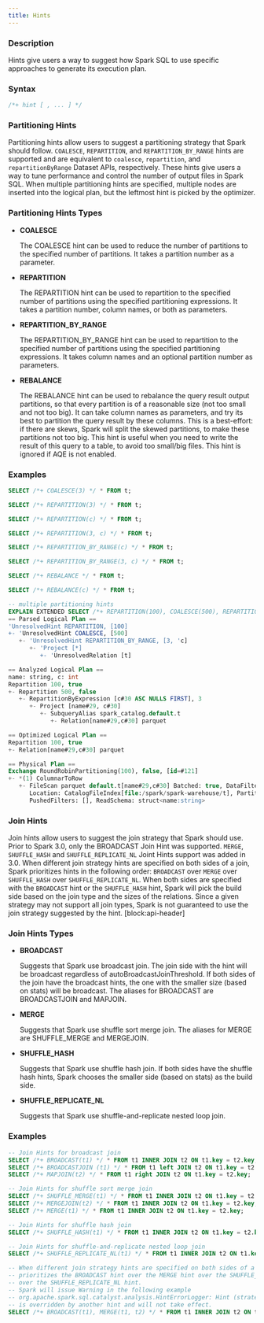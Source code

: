 ```yaml
---
title: Hints
---
```


<!-- <head>
  <title>Hints</title>
  <meta
    name="description"
    content="Hints"
  />
</head> -->

### Description

Hints give users a way to suggest how Spark SQL to use specific approaches to generate its execution plan.

### Syntax

```sql
/*+ hint [ , ... ] */
```
### Partitioning Hints

Partitioning hints allow users to suggest a partitioning strategy that Spark should follow. `COALESCE`, `REPARTITION`, and `REPARTITION_BY_RANGE` hints are supported and are equivalent to `coalesce`, `repartition`, and `repartitionByRange` Dataset APIs, respectively. These hints give users a way to tune performance and control the number of output files in Spark SQL. When multiple partitioning hints are specified, multiple nodes are inserted into the logical plan, but the leftmost hint is picked by the optimizer.

### Partitioning Hints Types

- **COALESCE**

    The COALESCE hint can be used to reduce the number of partitions to the specified number of partitions. It 
    takes a partition number as a parameter.

- **REPARTITION**

    The REPARTITION hint can be used to repartition to the specified number of partitions using the specified 
    partitioning expressions. It takes a partition number, column names, or both as parameters.

- **REPARTITION_BY_RANGE**

    The REPARTITION_BY_RANGE hint can be used to repartition to the specified number of partitions using the 
    specified partitioning expressions. It takes column names and an optional partition number as parameters.

- **REBALANCE**

    The REBALANCE hint can be used to rebalance the query result output partitions, so that every partition is of 
    a reasonable size (not too small and not too big). It can take column names as parameters, and try its best to 
    partition the query result by these columns. This is a best-effort: if there are skews, Spark will split the skewed 
    partitions, to make these partitions not too big. This hint is useful when you need to write the result of this 
    query to a table, to avoid too small/big files. This hint is ignored if AQE is not enabled.

### Examples

```sql
SELECT /*+ COALESCE(3) */ * FROM t;

SELECT /*+ REPARTITION(3) */ * FROM t;

SELECT /*+ REPARTITION(c) */ * FROM t;

SELECT /*+ REPARTITION(3, c) */ * FROM t;

SELECT /*+ REPARTITION_BY_RANGE(c) */ * FROM t;

SELECT /*+ REPARTITION_BY_RANGE(3, c) */ * FROM t;

SELECT /*+ REBALANCE */ * FROM t;

SELECT /*+ REBALANCE(c) */ * FROM t;

-- multiple partitioning hints
EXPLAIN EXTENDED SELECT /*+ REPARTITION(100), COALESCE(500), REPARTITION_BY_RANGE(3, c) */ * FROM t;
== Parsed Logical Plan ==
'UnresolvedHint REPARTITION, [100]
+- 'UnresolvedHint COALESCE, [500]
   +- 'UnresolvedHint REPARTITION_BY_RANGE, [3, 'c]
      +- 'Project [*]
         +- 'UnresolvedRelation [t]

== Analyzed Logical Plan ==
name: string, c: int
Repartition 100, true
+- Repartition 500, false
   +- RepartitionByExpression [c#30 ASC NULLS FIRST], 3
      +- Project [name#29, c#30]
         +- SubqueryAlias spark_catalog.default.t
            +- Relation[name#29,c#30] parquet

== Optimized Logical Plan ==
Repartition 100, true
+- Relation[name#29,c#30] parquet

== Physical Plan ==
Exchange RoundRobinPartitioning(100), false, [id=#121]
+- *(1) ColumnarToRow
   +- FileScan parquet default.t[name#29,c#30] Batched: true, DataFilters: [], Format: Parquet,
      Location: CatalogFileIndex[file:/spark/spark-warehouse/t], PartitionFilters: [],
      PushedFilters: [], ReadSchema: struct<name:string>
```


### Join Hints

Join hints allow users to suggest the join strategy that Spark should use. Prior to Spark 3.0, only the BROADCAST Join Hint was supported. `MERGE`, `SHUFFLE_HASH` and `SHUFFLE_REPLICATE_NL` Joint Hints support was added in 3.0. When different join strategy hints are specified on both sides of a join, Spark prioritizes hints in the following order: `BROADCAST` over `MERGE` over `SHUFFLE_HASH` over `SHUFFLE_REPLICATE_NL`. When both sides are specified with the `BROADCAST` hint or the `SHUFFLE_HASH` hint, Spark will pick the build side based on the join type and the sizes of the relations. Since a given strategy may not support all join types, Spark is not guaranteed to use the join strategy suggested by the hint.
[block:api-header]

### Join Hints Types

- **BROADCAST**

    Suggests that Spark use broadcast join. The join side with the hint will be broadcast regardless of 
    autoBroadcastJoinThreshold. If both sides of the join have the broadcast hints, the one with the smaller size 
    (based on stats) will be broadcast. The aliases for BROADCAST are BROADCASTJOIN and MAPJOIN.

- **MERGE**

    Suggests that Spark use shuffle sort merge join. The aliases for MERGE are SHUFFLE_MERGE and 
    MERGEJOIN.

- **SHUFFLE_HASH**

    Suggests that Spark use shuffle hash join. If both sides have the shuffle hash hints, Spark chooses the smaller 
    side (based on stats) as the build side.

- **SHUFFLE_REPLICATE_NL**

    Suggests that Spark use shuffle-and-replicate nested loop join.

### Examples

```sql
-- Join Hints for broadcast join
SELECT /*+ BROADCAST(t1) */ * FROM t1 INNER JOIN t2 ON t1.key = t2.key;
SELECT /*+ BROADCASTJOIN (t1) */ * FROM t1 left JOIN t2 ON t1.key = t2.key;
SELECT /*+ MAPJOIN(t2) */ * FROM t1 right JOIN t2 ON t1.key = t2.key;

-- Join Hints for shuffle sort merge join
SELECT /*+ SHUFFLE_MERGE(t1) */ * FROM t1 INNER JOIN t2 ON t1.key = t2.key;
SELECT /*+ MERGEJOIN(t2) */ * FROM t1 INNER JOIN t2 ON t1.key = t2.key;
SELECT /*+ MERGE(t1) */ * FROM t1 INNER JOIN t2 ON t1.key = t2.key;

-- Join Hints for shuffle hash join
SELECT /*+ SHUFFLE_HASH(t1) */ * FROM t1 INNER JOIN t2 ON t1.key = t2.key;

-- Join Hints for shuffle-and-replicate nested loop join
SELECT /*+ SHUFFLE_REPLICATE_NL(t1) */ * FROM t1 INNER JOIN t2 ON t1.key = t2.key;

-- When different join strategy hints are specified on both sides of a join, Spark
-- prioritizes the BROADCAST hint over the MERGE hint over the SHUFFLE_HASH hint
-- over the SHUFFLE_REPLICATE_NL hint.
-- Spark will issue Warning in the following example
-- org.apache.spark.sql.catalyst.analysis.HintErrorLogger: Hint (strategy=merge)
-- is overridden by another hint and will not take effect.
SELECT /*+ BROADCAST(t1), MERGE(t1, t2) */ * FROM t1 INNER JOIN t2 ON t1.key = t2.key;
```